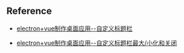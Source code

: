 ## Reference
  - [electron+vue制作桌面应用--自定义标题栏](https://segmentfault.com/a/1190000011764559)

  - [electron+vue制作桌面应用--自定义标题栏最大/小化和关闭](https://segmentfault.com/a/1190000011765025)